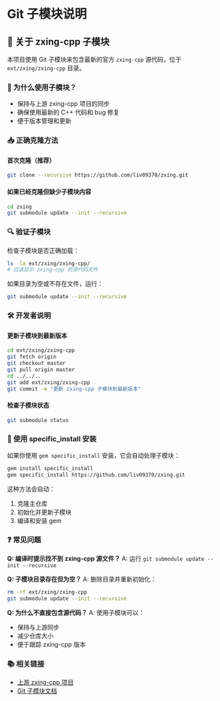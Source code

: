 # Git 子模块说明

## 🔧 关于 zxing-cpp 子模块

本项目使用 Git 子模块来包含最新的官方 `zxing-cpp` 源代码，位于 `ext/zxing/zxing-cpp` 目录。

### 🚀 为什么使用子模块？

- 保持与上游 zxing-cpp 项目的同步
- 确保使用最新的 C++ 代码和 bug 修复
- 便于版本管理和更新

### 📥 正确克隆方法

#### 首次克隆（推荐）
```bash
git clone --recursive https://github.com/liv09370/zxing.git
```

#### 如果已经克隆但缺少子模块内容
```bash
cd zxing
git submodule update --init --recursive
```

### 🔍 验证子模块

检查子模块是否正确加载：
```bash
ls -la ext/zxing/zxing-cpp/
# 应该显示 zxing-cpp 的源代码文件
```

如果目录为空或不存在文件，运行：
```bash
git submodule update --init --recursive
```

### 🛠️ 开发者说明

#### 更新子模块到最新版本
```bash
cd ext/zxing/zxing-cpp
git fetch origin
git checkout master
git pull origin master
cd ../../..
git add ext/zxing/zxing-cpp
git commit -m "更新 zxing-cpp 子模块到最新版本"
```

#### 检查子模块状态
```bash
git submodule status
```

### 🔧 使用 specific_install 安装

如果你使用 `gem specific_install` 安装，它会自动处理子模块：

```bash
gem install specific_install
gem specific_install https://github.com/liv09370/zxing.git
```

这种方法会自动：
1. 克隆主仓库
2. 初始化并更新子模块
3. 编译和安装 gem

### ❓ 常见问题

**Q: 编译时提示找不到 zxing-cpp 源文件？**
A: 运行 `git submodule update --init --recursive`

**Q: 子模块目录存在但为空？**
A: 删除目录并重新初始化：
```bash
rm -rf ext/zxing/zxing-cpp
git submodule update --init --recursive
```

**Q: 为什么不直接包含源代码？**
A: 使用子模块可以：
- 保持与上游同步
- 减少仓库大小
- 便于跟踪 zxing-cpp 版本

### 📚 相关链接

- [上游 zxing-cpp 项目](https://github.com/zxing-cpp/zxing-cpp)
- [Git 子模块文档](https://git-scm.com/book/en/v2/Git-Tools-Submodules) 